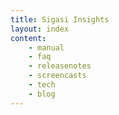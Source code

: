 ```yaml
---
title: Sigasi Insights
layout: index
content:
    - manual 
    - faq
    - releasenotes
    - screencasts
    - tech
    - blog
---
```





